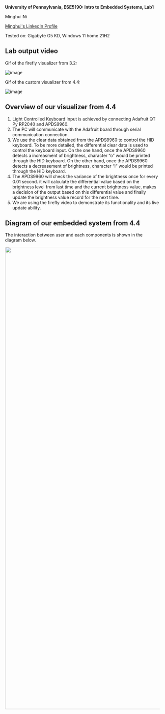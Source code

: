 **University of Pennsylvania, ESE5190: Intro to Embedded Systems, Lab1**

Minghui Ni

[Minghui's LinkedIn Profile](https://www.linkedin.com/in/minghui-ni/)

Tested on: Gigabyte G5 KD, Windows 11 home 21H2

## Lab output video

Gif of the firefly visualizer from 3.2:

![image](https://github.com/minghuin/ese5190-2022-lab1-firefly/blob/main/lab1video1.gif)



Gif of the custom visualizer from 4.4:

![image](https://github.com/minghuin/ese5190-2022-lab1-firefly/blob/main/4.4video.gif)



## Overview of our visualizer from 4.4

1. Light Controlled Keyboard Input is achieved by connecting Adafruit QT Py RP2040 and APDS9960. 
2. The PC will communicate with the Adafruit board through serial communication connection.
3. We use the clear data obtained from the APDS9960 to control the HID keyboard. To be more detailed, the differential clear data is used to control the keyboard input. On the one hand, once the APDS9960 detects a increasment of brightness, character “o” would be printed through the HID keyboard. On the other hand, once the APDS9960 detects a decreasement of brightness, character “i” would be printed through the HID keyboard.
4. The APDS9960 will check the variance of the brightness once for every 0.01 second. it will calculate the differential value based on the brightness level from last time and the current brightness value, makes a decision of the output based on this differential value and finally update the brightness value record for the next time.
5. We are using the firefly video to demonstrate its functionality and its live update ability.



## Diagram of our embedded system from 4.4

The interaction between user and each components is shown in the diagram below.

<img width="1504" src="https://github.com/minghuin/ese5190-2022-lab1-firefly/blob/main/diagram_of_lab_1.jpg">
